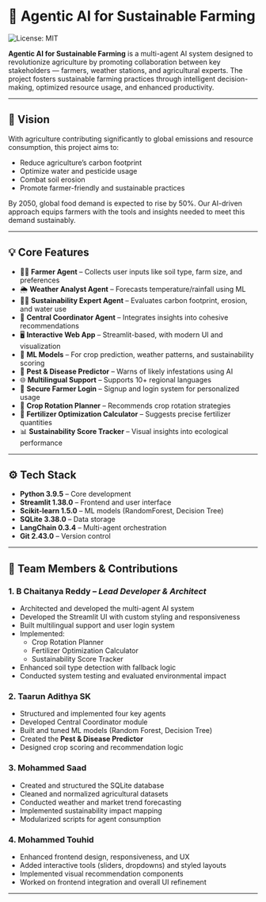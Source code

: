 # 🌾 Agentic AI for Sustainable Farming

![License: MIT](https://img.shields.io/badge/License-MIT-yellow.svg)

**Agentic AI for Sustainable Farming** is a multi-agent AI system designed to revolutionize agriculture by promoting collaboration between key stakeholders — farmers, weather stations, and agricultural experts. The project fosters sustainable farming practices through intelligent decision-making, optimized resource usage, and enhanced productivity.

---

## 🚀 Vision

With agriculture contributing significantly to global emissions and resource consumption, this project aims to:
- Reduce agriculture’s carbon footprint
- Optimize water and pesticide usage
- Combat soil erosion
- Promote farmer-friendly and sustainable practices

By 2050, global food demand is expected to rise by 50%. Our AI-driven approach equips farmers with the tools and insights needed to meet this demand sustainably.

---

## 💡 Core Features

- 👨‍🌾 **Farmer Agent** – Collects user inputs like soil type, farm size, and preferences  
- 🌦️ **Weather Analyst Agent** – Forecasts temperature/rainfall using ML  
- 🧑‍🔬 **Sustainability Expert Agent** – Evaluates carbon footprint, erosion, and water use  
- 🤝 **Central Coordinator Agent** – Integrates insights into cohesive recommendations  
- 🖥️ **Interactive Web App** – Streamlit-based, with modern UI and visualization  
- 🧠 **ML Models** – For crop prediction, weather patterns, and sustainability scoring  
- 🐛 **Pest & Disease Predictor** – Warns of likely infestations using AI  
- 🌐 **Multilingual Support** – Supports 10+ regional languages  
- 🔐 **Secure Farmer Login** – Signup and login system for personalized usage  
- 🔁 **Crop Rotation Planner** – Recommends crop rotation strategies  
- 🧮 **Fertilizer Optimization Calculator** – Suggests precise fertilizer quantities  
- 📊 **Sustainability Score Tracker** – Visual insights into ecological performance  

---

## ⚙️ Tech Stack

- **Python 3.9.5** – Core development  
- **Streamlit 1.38.0** – Frontend and user interface  
- **Scikit-learn 1.5.0** – ML models (RandomForest, Decision Tree)  
- **SQLite 3.38.0** – Data storage  
- **LangChain 0.3.4** – Multi-agent orchestration  
- **Git 2.43.0** – Version control  

---

## 👥 Team Members & Contributions

### 1. **B Chaitanya Reddy** – *Lead Developer & Architect*
- Architected and developed the multi-agent AI system  
- Developed the Streamlit UI with custom styling and responsiveness  
- Built multilingual support and user login system  
- Implemented:
  - Crop Rotation Planner  
  - Fertilizer Optimization Calculator  
  - Sustainability Score Tracker  
- Enhanced soil type detection with fallback logic  
- Conducted system testing and evaluated environmental impact  

### 2. **Taarun Adithya SK**
- Structured and implemented four key agents  
- Developed Central Coordinator module  
- Built and tuned ML models (Random Forest, Decision Tree)  
- Created the **Pest & Disease Predictor**  
- Designed crop scoring and recommendation logic  

### 3. **Mohammed Saad**
- Created and structured the SQLite database  
- Cleaned and normalized agricultural datasets  
- Conducted weather and market trend forecasting  
- Implemented sustainability impact mapping  
- Modularized scripts for agent consumption  

### 4. **Mohammed Touhid**
- Enhanced frontend design, responsiveness, and UX  
- Added interactive tools (sliders, dropdowns) and styled layouts  
- Implemented visual recommendation components  
- Worked on frontend integration and overall UI refinement  

---
